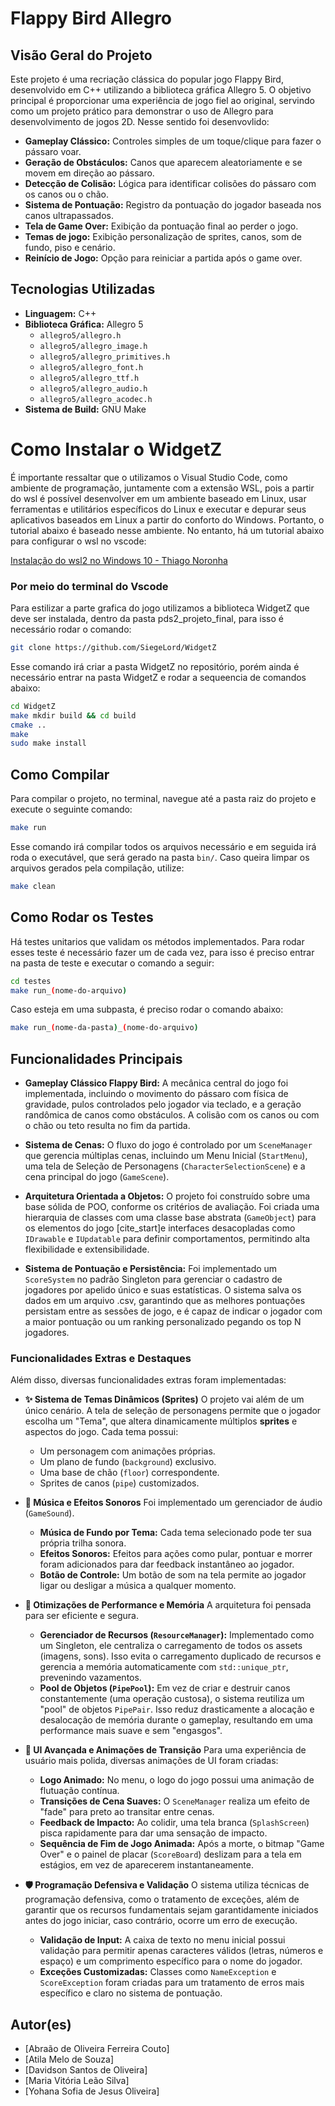 #  Flappy Bird Allegro
## Visão Geral do Projeto

Este projeto é uma recriação clássica do popular jogo Flappy Bird, desenvolvido em C++ utilizando a biblioteca gráfica Allegro 5. O objetivo principal é proporcionar uma experiência de jogo fiel ao original, servindo como um projeto prático para demonstrar o uso de Allegro para desenvolvimento de jogos 2D. Nesse sentido foi desenvovlido:

* **Gameplay Clássico:** Controles simples de um toque/clique para fazer o pássaro voar.
* **Geração de Obstáculos:** Canos que aparecem aleatoriamente e se movem em direção ao pássaro.
* **Detecção de Colisão:** Lógica para identificar colisões do pássaro com os canos ou o chão.
* **Sistema de Pontuação:** Registro da pontuação do jogador baseada nos canos ultrapassados.
* **Tela de Game Over:** Exibição da pontuação final ao perder o jogo.
* **Temas de jogo:** Exibição personalização de sprites, canos, som de fundo, piso e cenário.
* **Reinício de Jogo:** Opção para reiniciar a partida após o game over.

## Tecnologias Utilizadas

* **Linguagem:** C++
* **Biblioteca Gráfica:** Allegro 5
    * `allegro5/allegro.h`
    * `allegro5/allegro_image.h`
    * `allegro5/allegro_primitives.h`
    * `allegro5/allegro_font.h`
    * `allegro5/allegro_ttf.h`
    * `allegro5/allegro_audio.h`
    * `allegro5/allegro_acodec.h`
* **Sistema de Build:** GNU Make

# Como Instalar o WidgetZ
É importante ressaltar que o utilizamos o Visual Studio Code, como ambiente de programação,  juntamente com a extensão WSL, pois a partir do wsl é possível desenvolver em um ambiente baseado em Linux, usar ferramentas e utilitários específicos do Linux e executar e depurar seus aplicativos baseados em Linux a partir do conforto do Windows. Portanto, o tutorial abaixo é baseado nesse ambiente. No entanto, há um tutorial abaixo para configurar o wsl no vscode:

[Instalação do wsl2 no Windows 10 - Thiago Noronha](https://youtu.be/8-WZY4yIS54?si=WqlVA3qtRfcEkAXR)

### Por meio do terminal do Vscode
Para estilizar a parte grafica do jogo utilizamos a biblioteca WidgetZ que deve ser instalada, dentro da pasta pds2_projeto_final, para isso é necessário rodar o comando:
```bash
git clone https://github.com/SiegeLord/WidgetZ
```
Esse comando irá criar a pasta WidgetZ no repositório, porém ainda é necessário entrar na pasta WidgetZ e rodar a sequeencia de comandos abaixo: 
```bash
cd WidgetZ
make mkdir build && cd build
cmake ..
make
sudo make install
```

## Como Compilar
Para compilar o projeto, no terminal, navegue até a pasta raiz do projeto e execute o seguinte comando:

```bash
make run
```

Esse comando irá compilar todos os arquivos necessário e em seguida irá roda o executável, que será gerado na pasta `bin/`. Caso queira limpar os arquivos gerados pela compilação, utilize:

```bash
make clean
```

## Como Rodar os Testes
Há testes unitarios que validam os métodos implementados. Para rodar esses teste é necessário fazer um de cada vez, para isso é preciso entrar na pasta de teste e executar o comando a seguir:
```bash
cd testes
make run_(nome-do-arquivo)
```
Caso esteja em uma subpasta, é preciso rodar o comando abaixo:
```bash
make run_(nome-da-pasta)_(nome-do-arquivo)
```
## Funcionalidades Principais

* **Gameplay Clássico Flappy Bird:** A mecânica central do jogo foi implementada, incluindo o movimento do pássaro com física de gravidade, pulos controlados pelo jogador via teclado, e a geração randômica de canos como obstáculos. A colisão com os canos ou com o chão ou teto resulta no fim da partida.

* **Sistema de Cenas:** O fluxo do jogo é controlado por um `SceneManager` que gerencia múltiplas cenas, incluindo um Menu Inicial (`StartMenu`), uma tela de Seleção de Personagens (`CharacterSelectionScene`) e a cena principal do jogo (`GameScene`).

* **Arquitetura Orientada a Objetos:** O projeto foi construído sobre uma base sólida de POO, conforme os critérios de avaliação. Foi criada uma hierarquia de classes com uma classe base abstrata (`GameObject`) para os elementos do jogo [cite_start]e interfaces desacopladas como `IDrawable` e `IUpdatable` para definir comportamentos, permitindo alta flexibilidade e extensibilidade.

* **Sistema de Pontuação e Persistência:** Foi implementado um `ScoreSystem` no padrão Singleton para gerenciar o cadastro de jogadores por apelido único e suas estatísticas. O sistema salva os dados em um arquivo .csv, garantindo que as melhores pontuações persistam entre as sessões de jogo, e é capaz de indicar o jogador com a maior pontuação ou um ranking personalizado pegando os top N jogadores.

### Funcionalidades Extras e Destaques

Além disso, diversas funcionalidades extras foram implementadas:

* **✨ Sistema de Temas Dinâmicos (Sprites)**
    O projeto vai além de um único cenário. A tela de seleção de personagens permite que o jogador escolha um "Tema", que altera dinamicamente múltiplos **sprites** e aspectos do jogo. Cada tema possui:
    * Um personagem com animações próprias.
    * Um plano de fundo (`background`) exclusivo.
    * Uma base de chão (`floor`) correspondente.
    * Sprites de canos (`pipe`) customizados.

* **🎵 Música e Efeitos Sonoros**
    Foi implementado um gerenciador de áudio (`GameSound`).
    * **Música de Fundo por Tema:** Cada tema selecionado pode ter sua própria trilha sonora.
    * **Efeitos Sonoros:** Efeitos para ações como pular, pontuar e morrer foram adicionados para dar feedback instantâneo ao jogador.
    * **Botão de Controle:** Um botão de som na tela permite ao jogador ligar ou desligar a música a qualquer momento.

* **🚀 Otimizações de Performance e Memória**
    A arquitetura foi pensada para ser eficiente e segura.
    * **Gerenciador de Recursos (`ResourceManager`):** Implementado como um Singleton, ele centraliza o carregamento de todos os assets (imagens, sons). Isso evita o carregamento duplicado de recursos e gerencia a memória automaticamente com `std::unique_ptr`, prevenindo vazamentos.
    * **Pool de Objetos (`PipePool`):** Em vez de criar e destruir canos constantemente (uma operação custosa), o sistema reutiliza um "pool" de objetos `PipePair`. Isso reduz drasticamente a alocação e desalocação de memória durante o gameplay, resultando em uma performance mais suave e sem "engasgos".

* **🌟 UI Avançada e Animações de Transição**
    Para uma experiência de usuário mais polida, diversas animações de UI foram criadas:
    * **Logo Animado:** No menu, o logo do jogo possui uma animação de flutuação contínua.
    * **Transições de Cena Suaves:** O `SceneManager` realiza um efeito de "fade" para preto ao transitar entre cenas.
    * **Feedback de Impacto:** Ao colidir, uma tela branca (`SplashScreen`) pisca rapidamente para dar uma sensação de impacto.
    * **Sequência de Fim de Jogo Animada:** Após a morte, o bitmap "Game Over" e o painel de placar (`ScoreBoard`) deslizam para a tela em estágios, em vez de aparecerem instantaneamente.

* **🛡️ Programação Defensiva e Validação**
    O sistema utiliza técnicas de programação defensiva, como o tratamento de exceções, além de garantir que os recursos fundamentais sejam garantidamente iniciados antes do jogo iniciar, caso contrário, ocorre um erro de execução.
    * **Validação de Input:** A caixa de texto no menu inicial possui validação para permitir apenas caracteres válidos (letras, números e espaço) e um comprimento específico para o nome do jogador.
    * **Exceções Customizadas:** Classes como `NameException` e `ScoreException` foram criadas para um tratamento de erros mais específico e claro no sistema de pontuação.

## Autor(es)

* [Abraão de Oliveira Ferreira Couto] 
* [Atila Melo de Souza]
* [Davidson Santos de Oliveira]
* [Maria Vitória Leão Silva]
* [Yohana Sofia de Jesus Oliveira]

